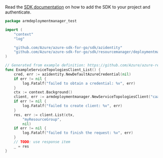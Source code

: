 Read the [SDK documentation](https://github.com/Azure/azure-sdk-for-go/blob/sdk%2Fresourcemanager%2Fdeploymentmanager%2Farmdeploymentmanager%2Fv0.4.0/sdk/resourcemanager/deploymentmanager/armdeploymentmanager/README.md) on how to add the SDK to your project and authenticate.

```go
package armdeploymentmanager_test

import (
	"context"
	"log"

	"github.com/Azure/azure-sdk-for-go/sdk/azidentity"
	"github.com/Azure/azure-sdk-for-go/sdk/resourcemanager/deploymentmanager/armdeploymentmanager"
)

// Generated from example definition: https://github.com/Azure/azure-rest-api-specs/tree/main/specification/deploymentmanager/resource-manager/Microsoft.DeploymentManager/preview/2019-11-01-preview/examples/servicetopologies_list.json
func ExampleServiceTopologiesClient_List() {
	cred, err := azidentity.NewDefaultAzureCredential(nil)
	if err != nil {
		log.Fatalf("failed to obtain a credential: %v", err)
	}
	ctx := context.Background()
	client, err := armdeploymentmanager.NewServiceTopologiesClient("caac1590-e859-444f-a9e0-62091c0f5929", cred, nil)
	if err != nil {
		log.Fatalf("failed to create client: %v", err)
	}
	res, err := client.List(ctx,
		"myResourceGroup",
		nil)
	if err != nil {
		log.Fatalf("failed to finish the request: %v", err)
	}
	// TODO: use response item
	_ = res
}
```
